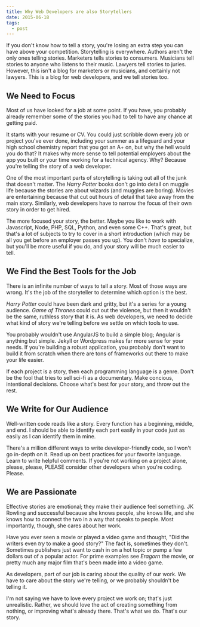 ```yaml
---
title: Why Web Developers are also Storytellers
date: 2015-06-18
tags:
  - post
---
```


If you don't know how to tell a story, you're losing an extra step you can have above your competition. Storytelling is everywhere. Authors aren't the only ones telling stories. Marketers tells stories to consumers. Musicians tell stories to anyone who listens to their music. Lawyers tell stories to juries. However, this isn't a blog for marketers or musicians, and certainly not lawyers. This is a blog for web developers, and we tell stories too.

## We Need to Focus
Most of us have looked for a job at some point. If you have, you probably already remember some of the stories you had to tell to have any chance at getting paid.

It starts with your resume or CV. You could just scribble down every job or project you've ever done, including your summer as a lifeguard and your high school chemistry report that you got an A+ on, but why the hell would you do that? It makes why more sense to tell potential employers about the app you built or your time working for a technical agency. Why? Because you're telling the story of a web developer.

One of the most important parts of storytelling is taking out all of the junk that doesn't matter. The _Harry Potter_ books don't go into detail on muggle life because the stories are about wizards (and muggles are boring). Movies are entertaining because that cut out hours of detail that take away from the main story. Similarly, web developers have to narrow the focus of their own story in order to get hired.

The more focused your story, the better. Maybe you like to work with Javascript, Node, PHP, SQL, Python, and even some C++. That's great, but that's a lot of subjects to try to cover in a short introduction (which may be all you get before an employer passes you up). You don't _have_ to specialize, but you'll be more useful if you do, and your story will be much easier to tell.

## We Find the Best Tools for the Job
There is an infinite number of ways to tell a story. Most of those ways are wrong. It's the job of the storyteller to determine which option is the best.

_Harry Potter_ could have been dark and gritty, but it's a series for a young audience. _Game of Thrones_ could cut out the violence, but then it wouldn't be the same, ruthless story that it is. As web developers, we need to decide what kind of story we're telling before we settle on which tools to use.

You probably wouldn't use AngularJS to build a simple blog; Angular is anything but simple. Jekyll or Wordpress makes far more sense for your needs. If you're building a robust application, you probably don't want to build it from scratch when there are tons of frameworks out there to make your life easier. 

If each project is a story, then each programming language is a genre. Don't be the fool that tries to sell sci-fi as a documentary. Make concious, intentional decisions. Choose what's best for your story, and throw out the rest.

## We Write for Our Audience
Well-written code reads like a story. Every function has a beginning, middle, and end. I should be able to identify each part easily in your code just as easily as I can identify them in mine. 

There's a million different ways to write developer-friendly code, so I won't go in-depth on it. Read up on best practices for your favorite language. Learn to write helpful comments. If you're not working on a project alone, please, please, PLEASE consider other developers when you're coding. Please.

## We are Passionate
Effective stories are emotional; they make their audience feel something. JK Rowling and successful because she knows people, she knows life, and she knows how to connect the two in a way that speaks to people. Most importantly, though, she cares about her work.

Have you ever seen a movie or played a video game and thought, "Did the writers even _try_ to make a good story?" The fact is, sometimes they don't. Sometimes publishers just want to cash in on a hot topic or pump a few dollars out of a popular actor. For prime examples see _Eragorn_ the movie, or pretty much any major film that's been made into a video game.

As developers, part of our job is caring about the quality of our work. We have to care about the story we're telling, or we probably shouldn't be telling it. 

I'm not saying we have to love every project we work on; that's just unrealistic. Rather, we should love the act of creating something from nothing, or improving what's already there. That's what we do. That's our story.
